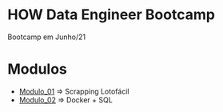 # HOW Data Engineer Bootcamp

Bootcamp em Junho/21

# Modulos

- [Modulo_01](Modulo_01) => Scrapping Lotofácil
- [Modulo_02](Modulo_02) => Docker + SQL